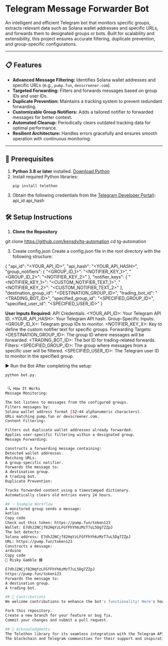 # Telegram Message Forwarder Bot

An intelligent and efficient Telegram bot that monitors specific groups, extracts relevant data such as Solana wallet addresses and specific URLs, and forwards them to designated groups or bots. Built for scalability and extensibility, this project ensures accurate filtering, duplicate prevention, and group-specific configurations.

---

## 📋 Features
- **Advanced Message Filtering:** Identifies Solana wallet addresses and specific URLs (e.g., `pump.fun`, `dexscreener.com`).
- **Targeted Forwarding:** Filters and forwards messages based on group IDs and user IDs.
- **Duplicate Prevention:** Maintains a tracking system to prevent redundant forwarding.
- **Customizable Group Notifiers:** Adds a tailored notifier to forwarded messages for better context.
- **Automated Cleanup:** Periodically clears outdated tracking data for optimal performance.
- **Resilient Architecture:** Handles errors gracefully and ensures smooth operation with continuous monitoring.

---

## 🔧 Prerequisites
1. **Python 3.8 or later** installed. [Download Python](https://www.python.org/downloads/)
2. Install required Python libraries:
   ```bash
   pip install telethon
3. Obtain the following credentials from the [Telegram Developer Portal](https://my.telegram.org/)):
    api_id
    api_hash

##  🛠️ Setup Instructions

1. **Clone the Repository**
   
git clone https://github.com/kensdv/tg-automation
cd tg-automation

3. Create config.json
Create a config.json file in the root directory with the following structure:

{
    "api_id": "<YOUR_API_ID>",
    "api_hash": "<YOUR_API_HASH>",
    "group_notifiers": {
        "<GROUP_ID_1>": "<NOTIFIER_KEY_1>",
        "<GROUP_ID_2>": "<NOTIFIER_KEY_2>"
    },
    "notifier_keys": {
        "<NOTIFIER_KEY_1>": "<CUSTOM_NOTIFIER_TEXT_1>",
        "<NOTIFIER_KEY_2>": "<CUSTOM_NOTIFIER_TEXT_2>"
    },
    "destination_group_id": "<DESTINATION_GROUP_ID>",
    "trading_bot_id": "<TRADING_BOT_ID>",
    "specified_group_id": "<SPECIFIED_GROUP_ID>",
    "specified_user_id": "<SPECIFIED_USER_ID>"
}


**User Inputs Required:**
API Credentials:
<YOUR_API_ID>: Your Telegram API ID.
<YOUR_API_HASH>: Your Telegram API hash.
Group-Specific Inputs:
<GROUP_ID_X>: Telegram group IDs to monitor.
<NOTIFIER_KEY_X>: Key to define the custom notifier text for specific groups.
Forwarding Targets:
<DESTINATION_GROUP_ID>: The group ID where messages will be forwarded.
<TRADING_BOT_ID>: The bot ID for trading-related forwards.
Filters:
<SPECIFIED_GROUP_ID>: The group where messages from a specific user will be filtered.
<SPECIFIED_USER_ID>: The Telegram user ID to monitor in the specified group.


▶️ Run the Bot
After completing the setup:

```bash
python bot.py.


 🔍 How It Works
Message Monitoring:

The bot listens to messages from the configured groups.
Filters messages by:
Solana wallet address format (32–44 alphanumeric characters).
URLs matching pump.fun or dexscreener.com.
Content Filtering:

Filters out duplicate wallet addresses already forwarded.
Applies user-specific filtering within a designated group.
Message Forwarding:

Constructs a forwarding message containing:
Detected wallet addresses.
Matching URLs.
A group-specific notifier.
Forwards the message to:
A destination group.
A trading bot.
Duplicate Prevention:

Tracks forwarded content using a timestamped dictionary.
Automatically clears old entries every 24 hours.

## 💡 Example Workflow
A monitored group sends a message:
kotlin
Copy code
Check out this token: https://pump.fun/token123
Wallet: E7dhJ2NCjf82HqYzLFGfFhYh6zMzT7uL5Dg7ZZpJ
The bot detects:
Solana address: E7dhJ2NCjf82HqYzLFGfFhYh6zMzT7uL5Dg7ZZpJ
URL: https://pump.fun/token123
Constructs a message:
arduino
Copy code
🚨 Risky Gamble 🟪

E7dhJ2NCjf82HqYzLFGfFhYh6zMzT7uL5Dg7ZZpJ
https://pump.fun/token123
Forwards the message to:
A destination group.
A trading bot.

## 🤝 Contributions
We welcome contributions to enhance the bot's functionality! Here's how you can contribute:

Fork this repository.
Create a new branch for your feature or bug fix.
Commit your changes and submit a pull request.

## 🙌 Acknowledgments
The Telethon library for its seamless integration with the Telegram API.
The blockchain and Telegram communities for their support and inspiration.
